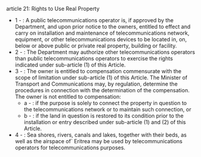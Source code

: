 article 21: Rights to Use Real Property

<ul>
			<li>1 - : A public telecommunications operator is, if approved by the Department, and upon prior notice to the owners, entitled to effect and carry on installation and maintenance of telecommunications network, equipment, or other telecommunications devices to be located in, on, below or above public or private real property, building or facility.<ul>
			</ul></li>			<li>2 - : The Department may authorize other telecommunications operators than public telecommunications operators to exercise the rights indicated under sub-article (1) of this Article.<ul>
			</ul></li>			<li>3 - : The owner is entitled to compensation commensurate with the scope of limitation under sub-article (1) of this Article. The Minister of Transport and Communications may, by regulation, determine the procedures in connection with the determination of the compensation. The owner is not entitled to compensation:<ul>
						<li>a - : if the purpose is solely to connect the property in question to the telecommunications network or to maintain such connection, or<ul>
						</ul></li>						<li>b - : if the land in question is restored to its condition prior to the installation or entry described under sub-article (1) and (2) of this Article.<ul>
						</ul></li>			</ul></li>			<li>4 - : Sea shores, rivers, canals and lakes, together with their beds, as well as the airspace of&#x60; Eritrea may be used by telecommunications operators for telecommunications purposes.<ul>
			</ul></li></ul>